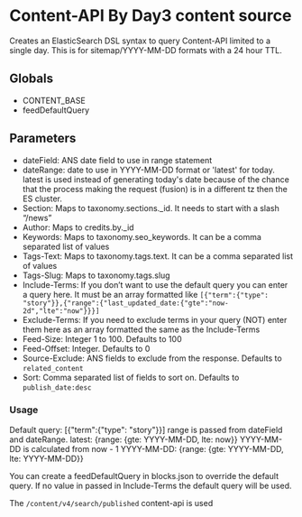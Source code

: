 # Content-API By Day3 content source

Creates an ElasticSearch DSL syntax to query Content-API limited to a single day. This is
for sitemap/YYYY-MM-DD formats with a 24 hour TTL.

## Globals

- CONTENT_BASE
- feedDefaultQuery

## Parameters

- dateField: ANS date field to use in range statement
- dateRange: date to use in YYYY-MM-DD format or 'latest' for today. latest is used instead of generating today's date because of the chance that the process making the request (fusion) is in a different tz then the ES cluster.
- Section: Maps to taxonomy.sections.\_id. It needs to start with a slash “/news”
- Author: Maps to credits.by.\_id
- Keywords: Maps to taxonomy.seo_keywords. It can be a comma separated list of values
- Tags-Text: Maps to taxonomy.tags.text. It can be a comma separated list of values
- Tags-Slug: Maps to taxonomy.tags.slug
- Include-Terms: If you don’t want to use the default query you can enter a query here. It must be an array formatted like `[{"term":{"type": "story"}},{"range":{"last_updated_date:{"gte":"now-2d","lte":"now"}}}]`
- Exclude-Terms: If you need to exclude terms in your query (NOT) enter them here as an array formatted the same as the Include-Terms
- Feed-Size: Integer 1 to 100. Defaults to 100
- Feed-Offset: Integer. Defaults to 0
- Source-Exclude: ANS fields to exclude from the response. Defaults to `related_content`
- Sort: Comma separated list of fields to sort on. Defaults to `publish_date:desc`

### Usage

Default query: [{"term":{"type": "story"}}]
range is passed from dateField and dateRange.
latest:
{range: {gte: YYYY-MM-DD, lte: now}} YYYY-MM-DD is calculated from now - 1
YYYY-MM-DD:
{range: {gte: YYYY-MM-DD, lte: YYYY-MM-DD}}

You can create a feedDefaultQuery in blocks.json to override the default query.
If no value in passed in Include-Terms the default query will be used.

The `/content/v4/search/published` content-api is used
